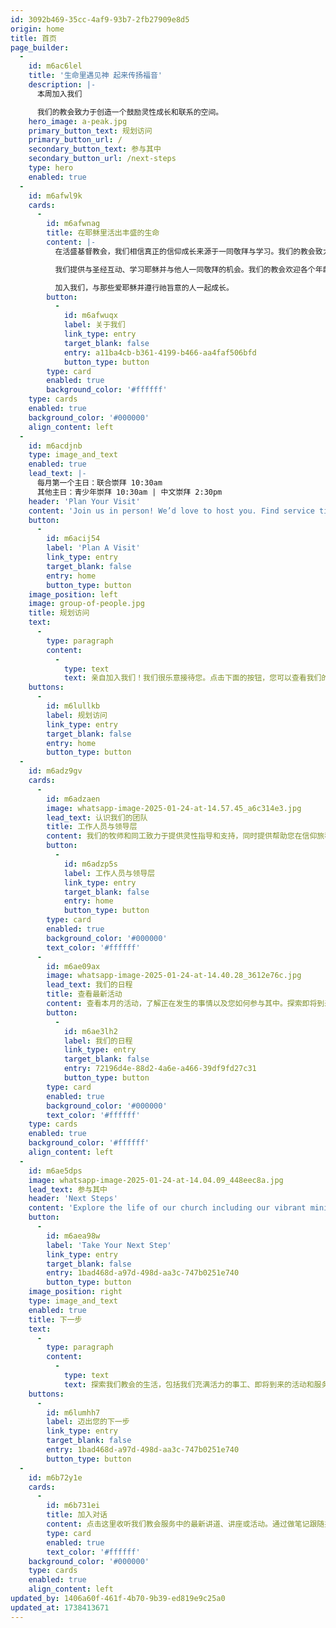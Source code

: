 ```yaml
---
id: 3092b469-35cc-4af9-93b7-2fb27909e8d5
origin: home
title: 首页
page_builder:
  -
    id: m6ac6lel
    title: '生命里遇见神 起来传扬福音'
    description: |-
      本周加入我们

      我们的教会致力于创造一个鼓励灵性成长和联系的空间。
    hero_image: a-peak.jpg
    primary_button_text: 规划访问
    primary_button_url: /
    secondary_button_text: 参与其中
    secondary_button_url: /next-steps
    type: hero
    enabled: true
  -
    id: m6afwl9k
    cards:
      -
        id: m6afwnag
        title: 在耶稣里活出丰盛的生命
        content: |-
          在活盛基督教会，我们相信真正的信仰成长来源于一同敬拜与学习。我们的教会致力于创造一个鼓励灵性成长和彼此联系的空间。

          我们提供与圣经互动、学习耶稣并与他人一同敬拜的机会。我们的教会欢迎各个年龄层和不同背景的人。

          加入我们，与那些爱耶稣并遵行祂旨意的人一起成长。
        button:
          -
            id: m6afwuqx
            label: 关于我们
            link_type: entry
            target_blank: false
            entry: a11ba4cb-b361-4199-b466-aa4faf506bfd
            button_type: button
        type: card
        enabled: true
        background_color: '#ffffff'
    type: cards
    enabled: true
    background_color: '#000000'
    align_content: left
  -
    id: m6acdjnb
    type: image_and_text
    enabled: true
    lead_text: |-
      每月第一个主日：联合崇拜 10:30am
      其他主日：青少年崇拜 10:30am | 中文崇拜 2:30pm
    header: 'Plan Your Visit'
    content: 'Join us in person! We’d love to host you. Find service times, directions, and everything else you need to know when visiting us for the first time by clicking the button below.'
    button:
      -
        id: m6acij54
        label: 'Plan A Visit'
        link_type: entry
        target_blank: false
        entry: home
        button_type: button
    image_position: left
    image: group-of-people.jpg
    title: 规划访问
    text:
      -
        type: paragraph
        content:
          -
            type: text
            text: 亲自加入我们！我们很乐意接待您。点击下面的按钮，您可以查看我们的崇拜时间、路线及其他首次访问时所需了解的信息。
    buttons:
      -
        id: m6lullkb
        label: 规划访问
        link_type: entry
        target_blank: false
        entry: home
        button_type: button
  -
    id: m6adz9gv
    cards:
      -
        id: m6adzaen
        image: whatsapp-image-2025-01-24-at-14.57.45_a6c314e3.jpg
        lead_text: 认识我们的团队
        title: 工作人员与领导层
        content: 我们的牧师和同工致力于提供灵性指导和支持，同时提供帮助您在信仰旅程中成长的资源。
        button:
          -
            id: m6adzp5s
            label: 工作人员与领导层
            link_type: entry
            target_blank: false
            entry: home
            button_type: button
        type: card
        enabled: true
        background_color: '#000000'
        text_color: '#ffffff'
      -
        id: m6ae09ax
        image: whatsapp-image-2025-01-24-at-14.40.28_3612e76c.jpg
        lead_text: 我们的日程
        title: 查看最新活动
        content: 查看本月的活动，了解正在发生的事情以及您如何参与其中。探索即将到来的事工和崇拜服务的完整列表。
        button:
          -
            id: m6ae3lh2
            label: 我们的日程
            link_type: entry
            target_blank: false
            entry: 72196d4e-88d2-4a6e-a466-39df9fd27c31
            button_type: button
        type: card
        enabled: true
        background_color: '#000000'
        text_color: '#ffffff'
    type: cards
    enabled: true
    background_color: '#ffffff'
    align_content: left
  -
    id: m6ae5dps
    image: whatsapp-image-2025-01-24-at-14.04.09_448eec8a.jpg
    lead_text: 参与其中
    header: 'Next Steps'
    content: 'Explore the life of our church including our vibrant ministries, upcoming events, and service opportunities.'
    button:
      -
        id: m6aea98w
        label: 'Take Your Next Step'
        link_type: entry
        target_blank: false
        entry: 1bad468d-a97d-498d-aa3c-747b0251e740
        button_type: button
    image_position: right
    type: image_and_text
    enabled: true
    title: 下一步
    text:
      -
        type: paragraph
        content:
          -
            type: text
            text: 探索我们教会的生活，包括我们充满活力的事工、即将到来的活动和服务机会。
    buttons:
      -
        id: m6lumhh7
        label: 迈出您的下一步
        link_type: entry
        target_blank: false
        entry: 1bad468d-a97d-498d-aa3c-747b0251e740
        button_type: button
  -
    id: m6b72y1e
    cards:
      -
        id: m6b731ei
        title: 加入对话
        content: 点击这里收听我们教会服务中的最新讲道、讲座或活动。通过做笔记跟随并加入我们关于耶稣的对话。
        type: card
        enabled: true
        text_color: '#ffffff'
    background_color: '#000000'
    type: cards
    enabled: true
    align_content: left
updated_by: 1406a60f-461f-4b70-9b39-ed819e9c25a0
updated_at: 1738413671
---
```

